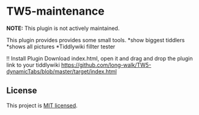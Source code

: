 # TW5-maintenance

**NOTE:** This plugin is not actively maintained.

This plugin provides provides some small tools.
*show biggest tiddlers
*shows all pictures
*Tiddlywiki fillter tester 


!! Install Plugin
Download index.html, open it and drag and drop the plugin link to your tiddlywiki
https://github.com/long-walk/TW5-dynamicTabs/blob/master/target/index.html


## License

This project is [MIT licensed](https://github.com/tgrosinger/tw5-checklist/blob/master/tiddlers/license.tid).

